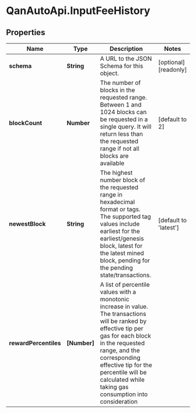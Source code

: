 # QanAutoApi.InputFeeHistory

## Properties

Name | Type | Description | Notes
------------ | ------------- | ------------- | -------------
**schema** | **String** | A URL to the JSON Schema for this object. | [optional] [readonly] 
**blockCount** | **Number** | The number of blocks in the requested range. Between 1 and 1024 blocks can be requested in a single query. It will return less than the requested range if not all blocks are available | [default to 2]
**newestBlock** | **String** | The highest number block of the requested range in hexadecimal format or tags. The supported tag values include earliest for the earliest/genesis block, latest for the latest mined block, pending for the pending state/transactions. | [default to &#39;latest&#39;]
**rewardPercentiles** | **[Number]** | A list of percentile values with a monotonic increase in value. The transactions will be ranked by effective tip per gas for each block in the requested range, and the corresponding effective tip for the percentile will be calculated while taking gas consumption into consideration | 


